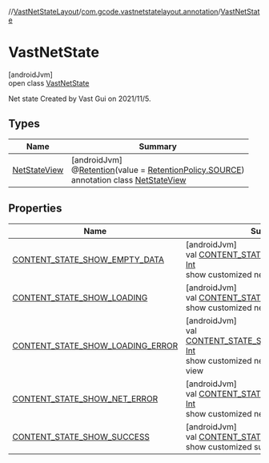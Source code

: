 //[VastNetStateLayout](../../../index.md)/[com.gcode.vastnetstatelayout.annotation](../index.md)/[VastNetState](index.md)

# VastNetState

[androidJvm]\
open class [VastNetState](index.md)

Net state Created by Vast Gui on 2021/11/5.

## Types

| Name | Summary |
|---|---|
| [NetStateView](-net-state-view/index.md) | [androidJvm]<br>@[Retention](https://developer.android.com/reference/kotlin/java/lang/annotation/Retention.html)(value = [RetentionPolicy.SOURCE](https://developer.android.com/reference/kotlin/java/lang/annotation/RetentionPolicy.html))<br>annotation class [NetStateView](-net-state-view/index.md) |

## Properties

| Name | Summary |
|---|---|
| [CONTENT_STATE_SHOW_EMPTY_DATA](-c-o-n-t-e-n-t_-s-t-a-t-e_-s-h-o-w_-e-m-p-t-y_-d-a-t-a.md) | [androidJvm]<br>val [CONTENT_STATE_SHOW_EMPTY_DATA](-c-o-n-t-e-n-t_-s-t-a-t-e_-s-h-o-w_-e-m-p-t-y_-d-a-t-a.md): [Int](https://kotlinlang.org/api/latest/jvm/stdlib/kotlin/-int/index.html)<br>show customized network empty view |
| [CONTENT_STATE_SHOW_LOADING](-c-o-n-t-e-n-t_-s-t-a-t-e_-s-h-o-w_-l-o-a-d-i-n-g.md) | [androidJvm]<br>val [CONTENT_STATE_SHOW_LOADING](-c-o-n-t-e-n-t_-s-t-a-t-e_-s-h-o-w_-l-o-a-d-i-n-g.md): [Int](https://kotlinlang.org/api/latest/jvm/stdlib/kotlin/-int/index.html)<br>show customized network error view |
| [CONTENT_STATE_SHOW_LOADING_ERROR](-c-o-n-t-e-n-t_-s-t-a-t-e_-s-h-o-w_-l-o-a-d-i-n-g_-e-r-r-o-r.md) | [androidJvm]<br>val [CONTENT_STATE_SHOW_LOADING_ERROR](-c-o-n-t-e-n-t_-s-t-a-t-e_-s-h-o-w_-l-o-a-d-i-n-g_-e-r-r-o-r.md): [Int](https://kotlinlang.org/api/latest/jvm/stdlib/kotlin/-int/index.html)<br>show customized network loading error view |
| [CONTENT_STATE_SHOW_NET_ERROR](-c-o-n-t-e-n-t_-s-t-a-t-e_-s-h-o-w_-n-e-t_-e-r-r-o-r.md) | [androidJvm]<br>val [CONTENT_STATE_SHOW_NET_ERROR](-c-o-n-t-e-n-t_-s-t-a-t-e_-s-h-o-w_-n-e-t_-e-r-r-o-r.md): [Int](https://kotlinlang.org/api/latest/jvm/stdlib/kotlin/-int/index.html)<br>show customized network loading view |
| [CONTENT_STATE_SHOW_SUCCESS](-c-o-n-t-e-n-t_-s-t-a-t-e_-s-h-o-w_-s-u-c-c-e-s-s.md) | [androidJvm]<br>val [CONTENT_STATE_SHOW_SUCCESS](-c-o-n-t-e-n-t_-s-t-a-t-e_-s-h-o-w_-s-u-c-c-e-s-s.md): [Int](https://kotlinlang.org/api/latest/jvm/stdlib/kotlin/-int/index.html)<br>show customized success view |
